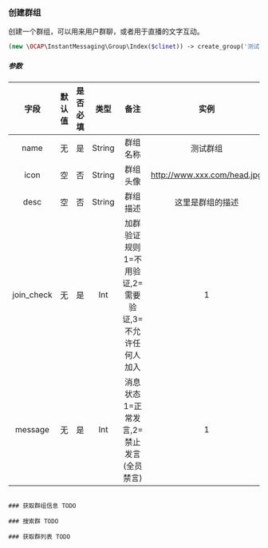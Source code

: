 ### 创建群组

创建一个群组，可以用来用户群聊，或者用于直播的文字互动。



```php
(new \OCAP\InstantMessaging\Group\Index($clinet)) -> create_group('测试群组',null,'测试测试群组群组',1,1);

```
##### 参数
字段|默认值|是否必填|类型|备注|实例|
|:------:|:------:|:------:|:------:|:------:|:------:|
|name|无|是|String|群组名称|测试群组
|icon|空|否|String|群组头像|http://www.xxx.com/head.jpg
|desc|空|否|String|群组描述|这里是群组的描述
|join_check|无|是|Int|加群验证规则1=不用验证,2=需要验证,3=不允许任何人加入|1
|message|无|是|Int|消息状态1=正常发言,2=禁止发言(全员禁言)|1

```

### 获取群组信息 TODO

### 搜索群 TODO

### 获取群列表 TODO 
